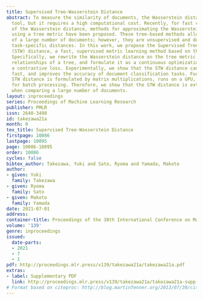 ```yaml
---
title: Supervised Tree-Wasserstein Distance
abstract: To measure the similarity of documents, the Wasserstein distance is a powerful
  tool, but it requires a high computational cost. Recently, for fast computation
  of the Wasserstein distance, methods for approximating the Wasserstein distance
  using a tree metric have been proposed. These tree-based methods allow fast comparisons
  of a large number of documents; however, they are unsupervised and do not learn
  task-specific distances. In this work, we propose the Supervised Tree-Wasserstein
  (STW) distance, a fast, supervised metric learning method based on the tree metric.
  Specifically, we rewrite the Wasserstein distance on the tree metric by the parent-child
  relationships of a tree, and formulate it as a continuous optimization problem using
  a contrastive loss. Experimentally, we show that the STW distance can be computed
  fast, and improves the accuracy of document classification tasks. Furthermore, the
  STW distance is formulated by matrix multiplications, runs on a GPU, and is suitable
  for batch processing. Therefore, we show that the STW distance is extremely efficient
  when comparing a large number of documents.
layout: inproceedings
series: Proceedings of Machine Learning Research
publisher: PMLR
issn: 2640-3498
id: takezawa21a
month: 0
tex_title: Supervised Tree-Wasserstein Distance
firstpage: 10086
lastpage: 10095
page: 10086-10095
order: 10086
cycles: false
bibtex_author: Takezawa, Yuki and Sato, Ryoma and Yamada, Makoto
author:
- given: Yuki
  family: Takezawa
- given: Ryoma
  family: Sato
- given: Makoto
  family: Yamada
date: 2021-07-01
address:
container-title: Proceedings of the 38th International Conference on Machine Learning
volume: '139'
genre: inproceedings
issued:
  date-parts:
  - 2021
  - 7
  - 1
pdf: http://proceedings.mlr.press/v139/takezawa21a/takezawa21a.pdf
extras:
- label: Supplementary PDF
  link: http://proceedings.mlr.press/v139/takezawa21a/takezawa21a-supp.pdf
# Format based on citeproc: http://blog.martinfenner.org/2013/07/30/citeproc-yaml-for-bibliographies/
---
```

